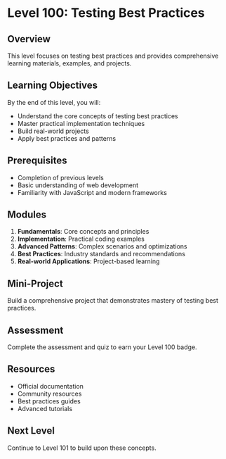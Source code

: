 # Level 100: Testing Best Practices

## Overview
This level focuses on testing best practices and provides comprehensive learning materials, examples, and projects.

## Learning Objectives
By the end of this level, you will:
- Understand the core concepts of testing best practices
- Master practical implementation techniques
- Build real-world projects
- Apply best practices and patterns

## Prerequisites
- Completion of previous levels
- Basic understanding of web development
- Familiarity with JavaScript and modern frameworks

## Modules
1. **Fundamentals**: Core concepts and principles
2. **Implementation**: Practical coding examples
3. **Advanced Patterns**: Complex scenarios and optimizations
4. **Best Practices**: Industry standards and recommendations
5. **Real-world Applications**: Project-based learning

## Mini-Project
Build a comprehensive project that demonstrates mastery of testing best practices.

## Assessment
Complete the assessment and quiz to earn your Level 100 badge.

## Resources
- Official documentation
- Community resources
- Best practices guides
- Advanced tutorials

## Next Level
Continue to Level 101 to build upon these concepts.
